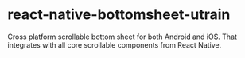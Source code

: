 # react-native-bottomsheet-utrain
Cross platform scrollable bottom sheet for both Android and iOS. That integrates with all core scrollable components from React Native.
